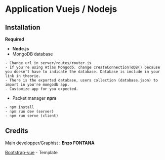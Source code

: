 # Application Vuejs / Nodejs

## Installation 

**Required**

- **Node.js**
- MongoDB database
```
- Change url in server/routes/router.js
- if you're using Atlas Mongodb, change createConnectionToDB() because you doesn't have to indicate the database. Database is include in your link in theorie.
- There is the exported database, users collection (database.json) to import in you're mongodb app.
- Customize app for you expected.
```


- Packet manager **npm**
```
- npm install
- npm run dev (server)
- npm run serve (client)
```

## Credits

Main developper/Graphist : **Enzo FONTANA**

[Bootstrap-vue](https://bootstrap-vue.org/) - Template



